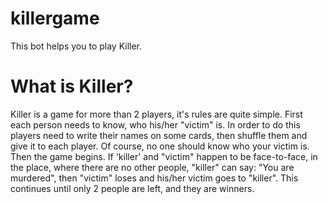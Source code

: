 # killergame
This bot helps you to play Killer.
# What is Killer?
Killer is a game for more than 2 players, it's rules are quite simple. First each person needs to know, who his/her "victim" is. In order to do this players need to write their names on some cards, then shuffle them and give it to each player. Of course, no one should know who your victim is. Then the game begins. If 'killer' and "victim" happen to be face-to-face, in the place, where there are no other people, "killer" can say: "You are murdered", then "victim" loses and his/her victim goes to "killer". This continues until only 2 people are left, and they are winners.
